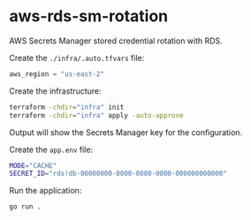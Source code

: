 # aws-rds-sm-rotation

AWS Secrets Manager stored credential rotation with RDS.

Create the `./infra/.auto.tfvars` file:

```terraform
aws_region = "us-east-2"
```

Create the infrastructure:

```sh
terraform -chdir="infra" init
terraform -chdir="infra" apply -auto-approve
```

Output will show the Secrets Manager key for the configuration.

Create the `app.env` file:

```sh
MODE="CACHE"
SECRET_ID="rds!db-00000000-0000-0000-0000-000000000000"
```

Run the application:

```sh
go run .
```
